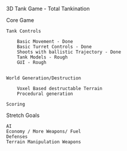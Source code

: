 3D Tank Game - Total Tankination

Core Game

	Tank Controls

		Basic Movement - Done
		Basic Turret Controls - Done
		Shoots with ballistic Trajectory - Done
		Tank Models - Rough
		GUI - Rough


	World Generation/Destruction

		Voxel Based destructable Terrain
		Procedural generation

	Scoring


Stretch Goals

	AI
	Economy / More Weapons/ Fuel
	Defenses
	Terrain Manipulation Weapons